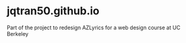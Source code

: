 # jqtran50.github.io

Part of the project to redesign AZLyrics for a web design course at UC Berkeley
